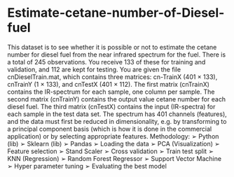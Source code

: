 # Estimate-cetane-number-of-Diesel-fuel
This dataset is to see whether it is possible or not to estimate the cetane number for diesel fuel from the near infrared spectrum for the fuel. There is a total of 245 observations. You receive 133 of these for training and validation, and 112 are kept for testing. You are given the file cnDieselTrain.mat, which contains three matrices: cn-TrainX (401 × 133), cnTrainY (1 × 133), and cnTestX (401 × 112). The first matrix (cnTrainX) contains the IR-spectrum for each sample, one column per sample. The second matrix (cnTrainY) contains the output value cetane number for each diesel fuel. The third matrix (cnTestX) contains the input (IR-spectra) for each sample in the test data set. The spectrum has 401 channels (features), and the data must first be reduced in dimensionality, e.g. by transforming to a principal component basis (which is how it is done in the commercial application) or by selecting appropriate features.
Methodology:
➢ Python (lib)
➢ Sklearn (lib)
➢ Pandas
➢ Loading the data
➢ PCA (Visualization)
➢ Feature selection
➢ Stand Scaler
➢ Cross validation
➢ Train test split
➢ KNN (Regression)
➢ Random Forest Regressor
➢ Support Vector Machine
➢ Hyper parameter tuning
➢ Evaluating the best model
